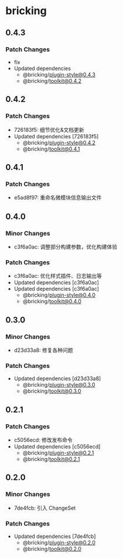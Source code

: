 # bricking

## 0.4.3

### Patch Changes

- fix
- Updated dependencies
  - @bricking/plugin-style@0.4.3
  - @bricking/toolkit@0.4.2

## 0.4.2

### Patch Changes

- 726183f5: 细节优化&文档更新
- Updated dependencies [726183f5]
  - @bricking/plugin-style@0.4.2
  - @bricking/toolkit@0.4.1

## 0.4.1

### Patch Changes

- e5ad8f97: 重命名微模块信息输出文件

## 0.4.0

### Minor Changes

- c3f6a0ac: 调整部分构建参数，优化构建体验

### Patch Changes

- c3f6a0ac: 优化样式插件、日志输出等
- Updated dependencies [c3f6a0ac]
- Updated dependencies [c3f6a0ac]
  - @bricking/plugin-style@0.4.0
  - @bricking/toolkit@0.4.0

## 0.3.0

### Minor Changes

- d23d33a8: 修复各种问题

### Patch Changes

- Updated dependencies [d23d33a8]
  - @bricking/plugin-style@0.3.0
  - @bricking/toolkit@0.3.0

## 0.2.1

### Patch Changes

- c5056ecd: 修改发布命令
- Updated dependencies [c5056ecd]
  - @bricking/plugin-style@0.2.1
  - @bricking/toolkit@0.2.1

## 0.2.0

### Minor Changes

- 7de4fcb: 引入 ChangeSet

### Patch Changes

- Updated dependencies [7de4fcb]
  - @bricking/plugin-style@0.2.0
  - @bricking/toolkit@0.2.0
